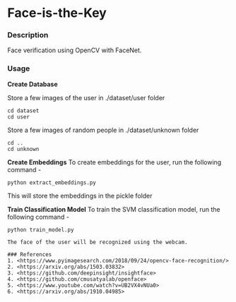 # Face-is-the-Key

### Description
Face verification using OpenCV with FaceNet.



### Usage
**Create Database**

Store a few images of the user in ./dataset/user folder
```
cd dataset
cd user
```

Store a few images of random people in ./dataset/unknown folder
```
cd ..
cd unknown
```

**Create Embeddings**
To create embeddings for the user, run the following command - 
```
python extract_embeddings.py
```
This will store the embeddings in the pickle folder

**Train Classification Model** 
To train the SVM classification model, run the following command - 
```
python train_model.py
```


```
The face of the user will be recognized using the webcam.

### References 
1. <https://www.pyimagesearch.com/2018/09/24/opencv-face-recognition/>
2. <https://arxiv.org/abs/1503.03832>
3. <https://github.com/deepinsight/insightface>
4. <https://github.com/cmusatyalab/openface>
5. <https://www.youtube.com/watch?v=UB2VX4vNUa0>
6. <https://arxiv.org/abs/1910.04985>
